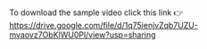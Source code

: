 To download the sample video click this link 👉 https://drive.google.com/file/d/1q75ienjvZqb7UZU-mvaovz7ObKlWU0Pl/view?usp=sharing 